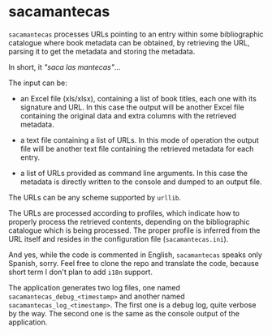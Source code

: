 # sacamantecas

`sacamantecas` processes URLs pointing to an entry within some bibliographic
catalogue where book metadata can be obtained, by retrieving the URL, parsing it
to get the metadata and storing the metadata.

In short, it *"saca las mantecas"*…

The input can be:

- an Excel file (xls/xlsx), containing a list of book titles, each one with its
signature and URL. In this case the output will be another Excel file containing
the original data and extra columns with the retrieved metadata.

- a text file containing a list of URLs. In this mode of operation the output
file will be another text file containing the retrieved metadata for each entry.

- a list of URLs provided as command line arguments. In this case the metadata
is directly written to the console and dumped to an output file.

The URLs can be any scheme supported by `urllib`.

The URLs are processed according to profiles, which indicate how to properly
process the retrieved contents, depending on the bibliographic catalogue which
is being processed. The proper profile is inferred from the URL itself and
resides in the configuration file (`sacamantecas.ini`).

And yes, while the code is commented in English, `sacamantecas` speaks only
Spanish, sorry. Feel free to clone the repo and translate the code, because
short term I don't plan to add `i18n` support.

The application generates two log files, one named `sacamantecas_debug_<timestamp>`
and another named `sacamantecas_log_<timestamp>`. The first one is a debug log,
quite verbose by the way. The second one is the same as the console output of
the application.